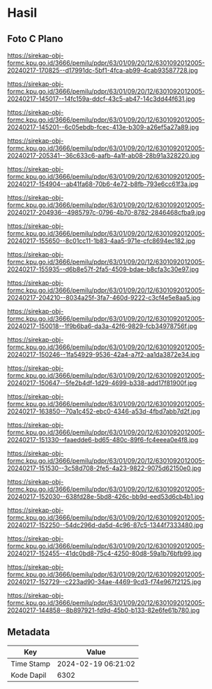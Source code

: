 # Hasil

## Foto C Plano

https://sirekap-obj-formc.kpu.go.id/3666/pemilu/pdpr/63/01/09/20/12/6301092012005-20240217-170825--d17991dc-5bf1-4fca-ab99-4cab93587728.jpg

https://sirekap-obj-formc.kpu.go.id/3666/pemilu/pdpr/63/01/09/20/12/6301092012005-20240217-145017--14fc159a-ddcf-43c5-ab47-14c3dd44f631.jpg

https://sirekap-obj-formc.kpu.go.id/3666/pemilu/pdpr/63/01/09/20/12/6301092012005-20240217-145201--6c05ebdb-fcec-413e-b309-a26ef5a27a89.jpg

https://sirekap-obj-formc.kpu.go.id/3666/pemilu/pdpr/63/01/09/20/12/6301092012005-20240217-205341--36c633c6-aafb-4a1f-ab08-28b91a328220.jpg

https://sirekap-obj-formc.kpu.go.id/3666/pemilu/pdpr/63/01/09/20/12/6301092012005-20240217-154904--ab41fa68-70b6-4e72-b8fb-793e6cc61f3a.jpg

https://sirekap-obj-formc.kpu.go.id/3666/pemilu/pdpr/63/01/09/20/12/6301092012005-20240217-204936--4985797c-0796-4b70-8782-2846468cfba9.jpg

https://sirekap-obj-formc.kpu.go.id/3666/pemilu/pdpr/63/01/09/20/12/6301092012005-20240217-155650--8c01cc11-1b83-4aa5-971e-cfc8694ec182.jpg

https://sirekap-obj-formc.kpu.go.id/3666/pemilu/pdpr/63/01/09/20/12/6301092012005-20240217-155935--d6b8e57f-2fa5-4509-bdae-b8cfa3c30e97.jpg

https://sirekap-obj-formc.kpu.go.id/3666/pemilu/pdpr/63/01/09/20/12/6301092012005-20240217-204210--8034a25f-3fa7-460d-9222-c3cf4e5e8aa5.jpg

https://sirekap-obj-formc.kpu.go.id/3666/pemilu/pdpr/63/01/09/20/12/6301092012005-20240217-150018--1f9b6ba6-da3a-42f6-9829-fcb34978756f.jpg

https://sirekap-obj-formc.kpu.go.id/3666/pemilu/pdpr/63/01/09/20/12/6301092012005-20240217-150246--1fa54929-9536-42a4-a7f2-aa1da3872e34.jpg

https://sirekap-obj-formc.kpu.go.id/3666/pemilu/pdpr/63/01/09/20/12/6301092012005-20240217-150647--5fe2b4df-1d29-4699-b338-add17f81900f.jpg

https://sirekap-obj-formc.kpu.go.id/3666/pemilu/pdpr/63/01/09/20/12/6301092012005-20240217-163850--70a1c452-ebc0-4346-a53d-4fbd7abb7d2f.jpg

https://sirekap-obj-formc.kpu.go.id/3666/pemilu/pdpr/63/01/09/20/12/6301092012005-20240217-151330--faaedde6-bd65-480c-89f6-fc4eeea0e4f8.jpg

https://sirekap-obj-formc.kpu.go.id/3666/pemilu/pdpr/63/01/09/20/12/6301092012005-20240217-151530--3c58d708-2fe5-4a23-9822-9075d62150e0.jpg

https://sirekap-obj-formc.kpu.go.id/3666/pemilu/pdpr/63/01/09/20/12/6301092012005-20240217-152030--638fd28e-5bd8-426c-bb9d-eed53d6cb4b1.jpg

https://sirekap-obj-formc.kpu.go.id/3666/pemilu/pdpr/63/01/09/20/12/6301092012005-20240217-152250--54dc296d-da5d-4c96-87c5-1344f7333480.jpg

https://sirekap-obj-formc.kpu.go.id/3666/pemilu/pdpr/63/01/09/20/12/6301092012005-20240217-152455--41dc0bd8-75c4-4250-80d8-59a1b76bfb99.jpg

https://sirekap-obj-formc.kpu.go.id/3666/pemilu/pdpr/63/01/09/20/12/6301092012005-20240217-152729--c223ad90-34ae-4469-9cd3-f74e967f2125.jpg

https://sirekap-obj-formc.kpu.go.id/3666/pemilu/pdpr/63/01/09/20/12/6301092012005-20240217-144858--8b897921-fd9d-45b0-b133-82e6fe61b780.jpg


## Metadata

| Key        | Value               |
| ---------- | ------------------- |
| Time Stamp | 2024-02-19 06:21:02 |
| Kode Dapil | 6302                |



